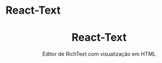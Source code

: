 # React-Text
<h1 align="center">React-Text</h1>
<p align="center">Editor de RichText com visualização em HTML</p>
